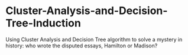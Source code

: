 # Cluster-Analysis-and-Decision-Tree-Induction
Using Cluster Analysis and Decision Tree algorithm to solve a mystery in history: who wrote the disputed essays, Hamilton or Madison?
